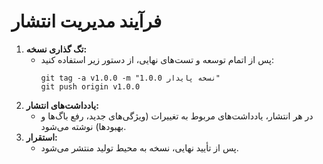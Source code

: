 # فرآیند مدیریت انتشار

1. **تگ گذاری نسخه:**
   - پس از اتمام توسعه و تست‌های نهایی، از دستور زیر استفاده کنید:
     ```
     git tag -a v1.0.0 -m "نسخه پایدار 1.0.0"
     git push origin v1.0.0
     ```
2. **یادداشت‌های انتشار:**
   - در هر انتشار، یادداشت‌های مربوط به تغییرات (ویژگی‌های جدید، رفع باگ‌ها و بهبودها) نوشته می‌شود.
3. **استقرار:**
   - پس از تأیید نهایی، نسخه به محیط تولید منتشر می‌شود.

